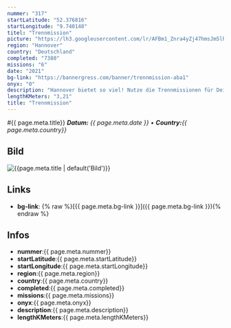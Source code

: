 ```yaml
---
nummer: "317"
startLatitude: "52.376816"
startLongitude: "9.740148"
titel: "Trennmission"
picture: "https://lh3.googleusercontent.com/lr/AFBm1_Znra4yZj47hmsJm5lhRJdWBfWdfHY9Tym92w9i9bFMufKS8Q6L86geNqiyWsLAWtra1l1mSvIUpnSONtRhrMm5q8iWT5tBDvDRqtC144u6XDvp-3KIbddB4_bA0QIQ0M-q-zHGNrd37W4moVYni9S2pRUChsZjUXuyLCfmZpKiei6O6Kwoaky8UI7426GcuJo4nM1A5ysvdVrPhDSWKj2j7TiSoGyDnAbcN70KIglsqRj8RMWSLr_b2dH3_87CxNaceBRiObpFZFYojvnex5VII50sdu1DFSW8_AIQzvSB_NiyqXjIS2Zo6ReKOmmFJRr2rJPDuYH7Zggjp9TE0FHzAT48Qdf1h1jYUPD4kc89BjQY-3JX0R4OH68jXEDolV1rhJaDEacG13MCBcJBXDNwXt58aRqHf9HuZ6iQdpNxvKo6C9kwacXXKX71ybMSC60Ko7te4rsiX_Jxiz9GimFEz3N35BqBE5LGEHiHEEDCWPKwuUOZDlj72Uk74_eY1Ex32TbOmRqR6lOc1-LH1AgrreSKjDPodxjQwZJWMXGgQwMNl4kZN5-pJYs3QZrz1VWK9nXJ_lfXfRiqd2xaPl-G7hToVNVSgZsEjgrQ5bfJrlMSNVEqAG0VOcbywbW8p6r17QFkvOjP9J2T0a0L9d--7vKyGNcSvEKthIMPAUtZMNqf728axW0BAj7pSZDZKKtIpKrZQ6vD3Fn9LqIlLPutmYUjtXAT2Bg1XcTM504RfvRM70Tau_97Jo90O72xCWY1VlIXoKUlgC1C2mYFXvq7cmomR8petaim72rWET93nrPvCTxnjtHxmz6oxTSI3A63eQy7ivtZGefV5M432n5xTxDn8UU"
region: "Hannover"
country: "Deutschland"
completed: "7380"
missions: "6"
date: "2021"
bg-link: "https://bannergress.com/banner/trennmission-aba1"
onyx: "0"
description: "Hannover bietet so viel! Nutze die Trennmissionen für Deinen Scanner."
lengthKMeters: "3,21"
title: "Trennmission"
---
```


#{{ page.meta.title}}
_**Datum:** {{ page.meta.date }} • **Country:**{{ page.meta.country}}_

## Bild
![{{page.meta.title | default('Bild')}}]({{page.meta.picture}})

## Links
- **bg-link**: {% raw %}[{{ page.meta.bg-link }}]({{ page.meta.bg-link }}){% endraw %}

## Infos
- **nummer**:{{ page.meta.nummer}}
- **startLatitude**:{{ page.meta.startLatitude}}
- **startLongitude**:{{ page.meta.startLongitude}}
- **region**:{{ page.meta.region}}
- **country**:{{ page.meta.country}}
- **completed**:{{ page.meta.completed}}
- **missions**:{{ page.meta.missions}}
- **onyx**:{{ page.meta.onyx}}
- **description**:{{ page.meta.description}}
- **lengthKMeters**:{{ page.meta.lengthKMeters}}

